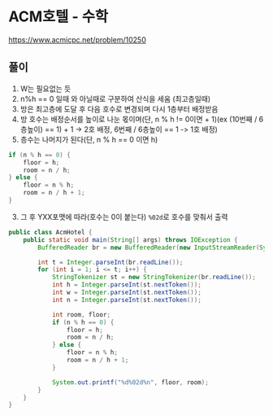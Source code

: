 # ACM호텔 - 수학
https://www.acmicpc.net/problem/10250

## 풀이
1. W는 필요없는 듯
2. n%h == 0 일때 와 아닐때로 구분하여 산식을 세움 (최고층일때)
3. 방은 최고층에 도달 후 다음 호수로 변경되며 다시 1층부터 배정받음
4. 방 호수는 배정순서를 높이로 나눈 몫이며(단, n % h != 0이면 + 1)(ex (10번째 / 6층높이) == 1) + 1 -> 2호 배정, 6번째 / 6층높이 == 1 -> 1호 배정)
5. 층수는 나머지가 된다(단, n % h == 0 이면 h)
```java
if (n % h == 0) {
    floor = h;
    room = n / h;
} else {
    floor = n % h;
    room = n / h + 1;
}
```
3. 그 후 YXX포맷에 따라(호수는 0이 붙는다) `%02d`로 호수를 맞춰서 출력

```java
public class AcmHotel {
    public static void main(String[] args) throws IOException {
        BufferedReader br = new BufferedReader(new InputStreamReader(System.in));

        int t = Integer.parseInt(br.readLine());
        for (int i = 1; i <= t; i++) {
            StringTokenizer st = new StringTokenizer(br.readLine());
            int h = Integer.parseInt(st.nextToken());
            int w = Integer.parseInt(st.nextToken());
            int n = Integer.parseInt(st.nextToken());

            int room, floor;
            if (n % h == 0) {
                floor = h;
                room = n / h;
            } else {
                floor = n % h;
                room = n / h + 1;
            }

            System.out.printf("%d%02d%n", floor, room);
        }
    }
}

```